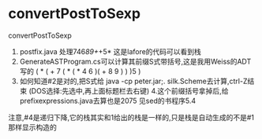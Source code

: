 # convertPostToSexp
convertPostToSexp

1. postfix.java 处理746*89+*+5* 这是lafore的代码可以看到栈
2. GenerateASTProgram.cs可以计算其前缀S式带括号,这是我用Weiss的ADT写的
( * ( + 7 ( * ( * 4 6  )( + 8 9  ) ) )5  )
3. 如何知道\#2是对的,把S式给
java -cp peter.jar;. silk.Scheme去计算,ctrl-Z结束
(DOS选择:先选中,再上面标题栏去右键)
4.这个前缀括号拿掉后,给prefixexpressions.java去算也是2075 见sed的书程序5.4

注意,\#4是递归下降,它的栈其实和1给出的栈是一样的,只是栈是自动生成的不是\#1那样显示构造的
